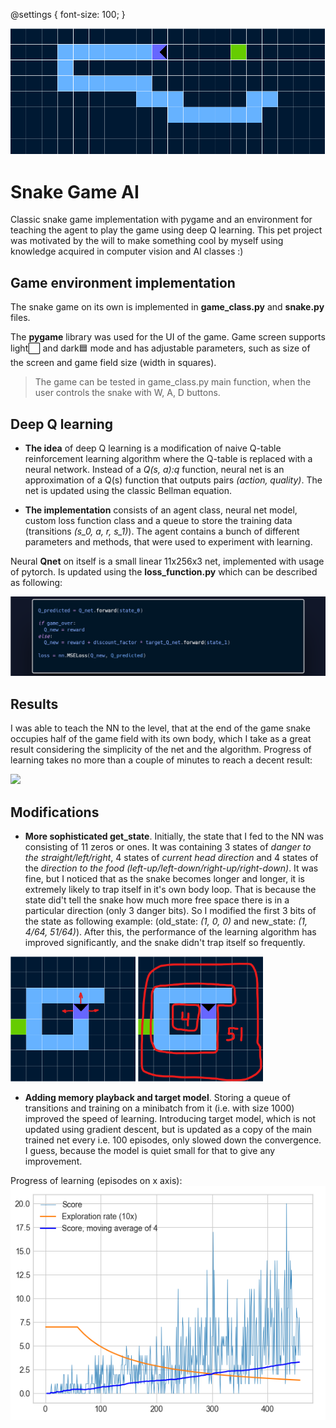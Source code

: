 ﻿@settings {
  font-size: 100;
}

<img src="README/title.png">

# Snake Game AI

Classic snake game implementation with pygame and an environment for teaching the agent to play the game using deep Q learning. This pet project was motivated by the will to make something cool by myself using knowledge acquired in computer vision and AI classes :)

## Game environment implementation

The snake game on its own is implemented in **game_class.py** and **snake.py** files.

The **pygame** library was used for the UI of the game. Game screen supports light⬜ and dark🟦 mode and has adjustable parameters, such as size of the screen and game field size (width in squares).

>The game can be tested in game_class.py main function, when the user controls the snake with W, A, D buttons.

## Deep Q learning

- **The idea** of deep Q learning is a modification of naive Q-table reinforcement learning algorithm where the Q-table is replaced with a neural network. Instead of a *Q(s, a):q* function, neural net is an approximation of a Q(s) function that outputs pairs *(action, quality)*. The net is updated using the classic Bellman equation.

- **The implementation** consists of an agent class, neural net model, custom loss function class and a queue to store the training data (transitions *(s_0, a, r, s_1)*). The agent contains a bunch of different parameters and methods, that were used to experiment with learning.

Neural **Qnet** on itself is a small linear 11x256x3 net, implemented with usage of pytorch. Is updated using the **loss_function.py** which can be described as following:

<img src="README/loss_code.png" width="650">

## Results

I was able to teach the NN to the level, that at the end of the game snake occupies half of the game field with its own body, which I take as a great result considering the simplicity of the net and the algorithm. Progress of learning takes no more than a couple of minutes to reach a decent result:

![](README/combined_progress.gif)

## Modifications

- **More sophisticated get_state**. Initially, the state that I fed to the NN was consisting of 11 zeros or ones. It was containing 3 states of *danger to the straight/left/right*, 4 states of *current head direction* and 4 states of the *direction to the food (left-up/left-down/right-up/right-down)*. It was fine, but I noticed that as the snake becomes longer and longer, it is extremely likely to trap itself in it's own body loop. That is because the state did't tell the snake how much more free space there is in a particular direction (only 3 danger bits). So I modified the first 3 bits of the state as following example: (old_state: *(1, 0, 0)* and new_state: *(1, 4/64, 51/64)*). After this, the performance of the learning algorithm has improved significantly, and the snake didn't trap itself so frequently.

<img src="README/old_state.png" width="200">
<img src="README/new_state.png" width="200">


- **Adding memory playback and target model**.  Storing a queue of transitions and training on a minibatch from it (i.e. with size 1000) improved the speed of learning. Introducing target model, which is not updated using gradient descent, but is updated as a copy of the main trained net every i.e. 100 episodes, only slowed down the convergence. I guess, because the model is quiet small for that to give any improvement.

Progress of learning (episodes on x axis):
<img src="README/graph.png" width="600">
